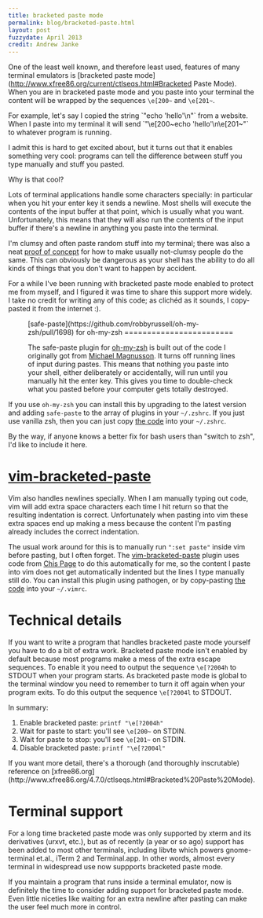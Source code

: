 ```yaml
---
title: bracketed paste mode
permalink: blog/bracketed-paste.html
layout: post
fuzzydate: April 2013
credit: Andrew Janke
---
```


One of the least well known, and therefore least used, features of many terminal
emulators is [bracketed paste
mode](http://www.xfree86.org/current/ctlseqs.html#Bracketed Paste Mode). When
you are in bracketed paste mode and you paste into your terminal the content
will be wrapped by the sequences `\e[200~` and `\e[201~`.

<aside>For example, let's say I copied the string `"echo 'hello'\n"` from a
website. When I paste into my terminal it will send `"\e[200~echo 'hello'\n\e[201~"`
to whatever program is running.</aside>

I admit this is hard to get excited about, but it turns out that it enables
something very cool: programs can tell the difference between stuff you type
manually and stuff you pasted.

Why is that cool?

Lots of terminal applications handle some characters specially: in particular
when you hit your enter key it sends a newline. Most shells will execute the
contents of the input buffer at that point, which is usually what you want.
Unfortunately, this means that they will also run the contents of the input
buffer if there's a newline in anything you paste into the terminal.

I'm clumsy and often paste random stuff into my terminal; there was also a neat
[proof of concept](http://thejh.net/misc/website-terminal-copy-paste) for how to
make usually not-clumsy people do the same. This can obviously be dangerous as
your shell has the ability to do all kinds of things that you don't want to
happen by accident.

For a while I've been running with bracketed paste mode enabled to protect me
from myself, and I figured it was time to share this support more widely. I take
no credit for writing any of this code; as clichéd as it sounds, I copy-pasted
it from the internet :).

<figure>
[safe-paste](https://github.com/robbyrussell/oh-my-zsh/pull/1698) for oh-my-zsh
========================

The safe-paste plugin for [oh-my-zsh](https://github.com/robbyrussell/oh-my-zsh)
is built out of the code I originally got from [Michael
Magnusson](http://www.zsh.org/mla/users/2011/msg00367.html). It turns off
running lines of input during pastes. This means that nothing you paste into
your shell, either deliberately or accidentally, will run until you manually hit
the enter key. This gives you time to double-check what you pasted before your
computer gets totally destroyed.
</figure>

If you use `oh-my-zsh` you can install this by upgrading to the latest version
and adding `safe-paste` to the array of plugins in your `~/.zshrc`. If you just
use vanilla zsh, then you can just copy [the
code](https://github.com/robbyrussell/oh-my-zsh/blob/master/plugins/safe-paste/safe-paste.plugin.zsh)
into your `~/.zshrc`.

<aside>By the way, if anyone knows a better fix for bash users than "switch to zsh", I'd
like to include it here.</aside>

[vim-bracketed-paste](https://github.com/ConradIrwin/vim-bracketed-paste)
===================

Vim also handles newlines specially. When I am manually typing out code, vim
will add extra space characters each time I hit return so that the resulting
indentation is correct. Unfortunately when pasting into vim these extra spaces
end up making a mess because the content I'm pasting already includes the
correct indentation.

The usual work around for this is to manually run `":set paste"` inside vim
before pasting, but I often forget. The
[vim-bracketed-paste](https://github.com/ConradIrwin/vim-bracketed-paste)
plugin uses code from [Chis
Page](http://stackoverflow.com/questions/5585129/pasting-code-into-terminal-window-into-vim-on-mac-os-x/7053522#7053522)
to do this automatically for me, so the content I paste into vim does not get
automatically indented but the lines I type manually still do. You can install
this plugin using pathogen, or by copy-pasting [the
code](https://github.com/ConradIrwin/vim-bracketed-paste/blob/master/plugin/bracketed-paste.vim)
into your `~/.vimrc`.

Technical details
=================

If you want to write a program that handles bracketed paste mode yourself you
have to do a bit of extra work.  Bracketed paste mode isn't enabled by default
because most programs make a mess of the extra escape sequences. To enable it
you need to output the sequence `\e[?2004h` to STDOUT when your program
starts. As bracketed paste mode is global to the terminal window you need to
remember to turn it off again when your program exits. To do this output the
sequence `\e[?2004l` to STDOUT.

In summary:

1. Enable bracketed paste: `printf "\e[?2004h"`
2. Wait for paste to start: you'll see `\e[200~` on STDIN.
3. Wait for paste to stop: you'll see `\e[201~` on STDIN.
4. Disable bracketed paste: `printf "\e[?2004l"`

<aside>If you want more detail, there's a thorough (and thoroughly inscrutable)
reference on [xfree86.org](http://www.xfree86.org/4.7.0/ctlseqs.html#Bracketed%20Paste%20Mode).</aside>

Terminal support
================

For a long time bracketed paste mode was only supported by xterm and its
derivatives (urxvt, etc.), but as of recently (a year or so ago) support has
been added to most other terminals, including libvte which powers
gnome-terminal et.al., iTerm 2 and Terminal.app. In other words, almost every
terminal in widespread use now suppports bracketed paste mode.

If you maintain a program that runs inside a terminal emulator, now is
definitely the time to consider adding support for bracketed paste mode. Even
little niceties like waiting for an extra newline after pasting can make the
user feel much more in control.
